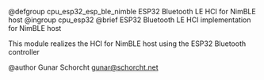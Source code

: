 <!--
SPDX-FileCopyrightText: 2022 Gunar Schorcht
SPDX-License-Identifier: LGPL-2.1-only
-->

@defgroup       cpu_esp32_esp_ble_nimble ESP32 Bluetooth LE HCI for NimBLE host
@ingroup        cpu_esp32
@brief          ESP32 Bluetooth LE HCI implementation for NimBLE host

This module realizes the HCI for NimBLE host using the ESP32 Bluetooth controller

@author      Gunar Schorcht <gunar@schorcht.net>
